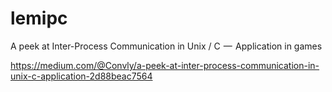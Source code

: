 # lemipc
A peek at Inter-Process Communication in Unix / C  —  Application in games

https://medium.com/@Convly/a-peek-at-inter-process-communication-in-unix-c-application-2d88beac7564
